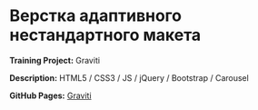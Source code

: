 # Верстка адаптивного нестандартного макета

**Training Project:** Graviti

**Description:** HTML5 / CSS3 / JS / jQuery / Bootstrap / Carousel

**GitHub Pages:** [Graviti](https://erikkopcha.github.io/Graviti/)
